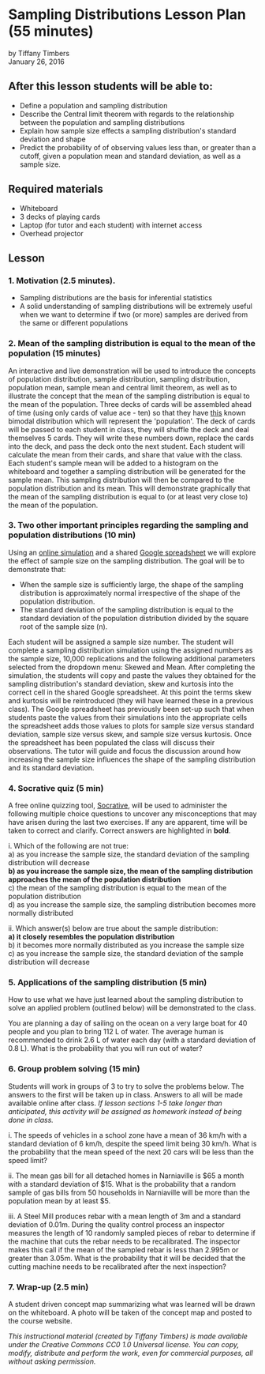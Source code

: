 # Sampling Distributions Lesson Plan (55 minutes)
by Tiffany Timbers </br>
January 26, 2016 </br>

## After this lesson students will be able to:
* Define a population and sampling distribution
* Describe the Central limit theorem with regards to the relationship between the population and sampling distributions
* Explain how sample size effects a sampling distribution's standard deviation and shape
* Predict the probability of of observing values less than, or greater than a cutoff, given a population mean and standard deviation, as well as a sample size.

## Required materials

* Whiteboard
* 3 decks of playing cards
* Laptop (for tutor and each student) with internet access
* Overhead projector

## Lesson

### 1. Motivation (2.5 minutes). 
* Sampling distributions are the basis for inferential statistics
* A solid understanding of sampling distributions will be extremely useful when we want to determine if two (or more) samples are derived from the same or different populations 

### 2. Mean of the sampling distribution is equal to the mean of the population (15 minutes)

An interactive and live demonstration will be used to introduce the concepts of population 
distribution, sample distribution, sampling distribution, population mean, sample mean and 
central limit theorem, as well as to illustrate the concept that the mean of the sampling 
distribution is equal to the mean of the population. Three decks of cards will be 
assembled ahead of time (using only cards of value ace - ten) so that they have
[this](https://github.com/ttimbers/Sampling_Distributions_Lesson/blob/master/card_population_distribution.pdf) 
known bimodal distribution which will represent the 'population'. The deck of cards will 
be passed to each student in class, they will shuffle the deck and deal themselves 5 
cards. They will write these numbers down, replace the cards into the deck, and pass the 
deck onto the next student. Each student will calculate the mean from their cards, and 
share that value with the class. Each student's sample mean will be added to a histogram 
on the whiteboard and together a sampling distribution will be generated for the sample 
mean. This sampling distribution will then be compared to the population distribution and its mean. This will demonstrate graphically that the mean of the sampling distribution is equal to (or at least very close to) the mean of the population.

### 3. Two other important principles regarding the sampling and population distributions (10 min)

Using an [online simulation](http://onlinestatbook.com/stat_sim/sampling_dist/) and a 
shared [Google spreadsheet](https://docs.google.com/spreadsheets/d/1MuDUEfBvjma_jqw3I4IhEP4nXnJAe0uAIPuKxBQeELs/edit?usp=sharing) 
we will explore the effect of sample size on the sampling distribution. The goal will be 
to demonstrate that:
* When the sample size is sufficiently large, the shape of the sampling distribution is approximately normal irrespective of the shape of the population distribution.
* The standard deviation of the sampling distribution is equal to the standard deviation of the population distribution divided by the square root of the sample size (n).

Each student will be assigned a sample size number. The student will complete a sampling 
distribution simulation using the assigned numbers as the sample size, 10,000 replications 
and the following additional parameters selected from the dropdown menu: Skewed and Mean. 
After completing the simulation, the students will copy and paste the values they obtained 
for the sampling distribution's standard deviation, skew and kurtosis into the correct 
cell in the shared Google spreadsheet. At this point the terms skew and kurtosis will be 
reintroduced (they will have learned these in a previous class). The Google spreadsheet 
has previously been set-up such that when students paste the values from their simulations 
into the appropriate cells the spreadsheet adds those values to plots for sample size 
versus standard deviation, sample size versus skew, and sample size versus kurtosis. Once 
the spreadsheet has been populated the class will discuss their observations. The 
tutor will guide and focus the discussion around how increasing the sample size 
influences the shape of the sampling distribution and its standard deviation.

### 4. Socrative quiz (5 min)

A free online quizzing tool, [Socrative](http://www.socrative.com/), will be used to 
administer the following multiple choice questions to uncover any misconceptions that may 
have arisen during the last two exercises. If any are apparent, time will be taken to 
correct and clarify. Correct answers are highlighted in **bold**.

i. Which of the following are not true: </br>
a) as you increase the sample size, the standard deviation of the sampling distribution will decrease </br>
**b) as you increase the sample size, the mean of the sampling distribution approaches the mean of the population distribution** </br>
c) the mean of the sampling distribution is equal to the mean of the population distribution </br>
d) as you increase the sample size, the sampling distribution becomes more normally distributed </br>

ii. Which answer(s) below are true about the sample distribution: </br>
**a) it closely resembles the population distribution** </br>
b) it becomes more normally distributed as you increase the sample size </br>
c) as you increase the sample size, the standard deviation of the sample distribution will decrease </br>

### 5. Applications of the sampling distribution (5 min)

How to use what we have just learned about the sampling distribution to solve an applied
problem (outlined below) will be demonstrated to the class. 

You are planning a day of sailing on the ocean on a very large boat for 40 people and you 
plan to bring 112 L of water. The average human is recommended to drink 2.6 L of water 
each day (with a standard deviation of 0.8 L). What is the probability that you will run 
out of water?

### 6. Group problem solving (15 min)

Students will work in groups of 3 to try to solve the problems below. The answers to the 
first will be taken up in class. Answers to all will be made available online after class. 
*If lesson sections 1-5 take longer than anticipated, this activity will be assigned as 
homework instead of being done in class.*

i. The speeds of vehicles in a school zone have a mean of 36 km/h with a standard 
deviation of 6 km/h, despite the speed limit being 30 km/h. What is the probability that 
the mean speed of the next 20 cars will be less than the speed limit?

ii. The mean gas bill for all detached homes in Narniaville is $65 a month with a standard 
deviation of $15. What is the probability that a random sample of gas bills from 50 
households in Narniaville will be more than the population mean by at least $5.

iii. A Steel Mill produces rebar with a mean length of 3m and a standard deviation of 
0.01m. During the quality control process an inspector measures the length of 10 randomly 
sampled pieces of rebar to determine if the machine that cuts the rebar needs to be 
recalibrated. The inspector makes this call if the mean of the sampled rebar is less than 
2.995m or greater than 3.05m. What is the probability that it will be decided that the 
cutting machine needs to be recalibrated after the next inspection?

### 7. Wrap-up (2.5 min)

A student driven concept map summarizing what was learned will be drawn on the whiteboard. 
A photo will be taken of the concept map and posted to the course website.




*This instructional material (created by Tiffany Timbers) is made available under the Creative Commons CC0 1.0 Universal license. You can copy, modify, distribute and perform the work, even for commercial purposes, all without asking permission.*